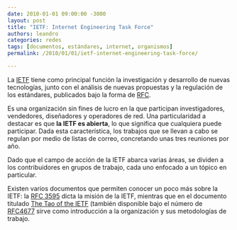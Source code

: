 ```yaml
---
date: 2010-01-01 09:00:00 -3000
layout: post
title: "IETF: Internet Engineering Task Force"
authors: leandro
categories: redes
tags: [documentos, estándares, internet, organismos]
permalink: /2010/01/01/ietf-internet-engineering-task-force/

---
```


La [IETF](http://www.ietf.org/) tiene como principal función la investigación y
desarrollo de nuevas tecnologías, junto con el análisis de nuevas propuestas y
la regulación de los estándares, publicados bajo la forma de
[RFC](/2009/07/12/¿que-es-una-rfc/). <!-- more -->

Es una organización sin fines de lucro en la que participan investigadores,
vendedores, diseñadores y operadores de red. Una particularidad a destacar es
que **la IETF es abierta**, lo que significa que cualquiera puede
participar. Dada esta característica, los trabajos que se llevan a cabo se
regulan por medio de listas de correo, concretando unas tres reuniones por año.

Dado que el campo de acción de la IETF abarca varias áreas, se dividen a los
contribuidores en grupos de trabajo, cada uno enfocado a un tópico en
particular.

Existen varios documentos que permiten conocer un poco más sobre la IETF: la
[RFC 3595](http://www.ietf.org/rfc/rfc3935.txt) dicta la misión de la IETF,
mientras que en el documento titulado
[The Tao of the IETF](http://www.ietf.org/tao.html) (también disponible bajo el
número de [RFC4677](http://www.ietf.org/rfc/rfc4677.txt) sirve como introducción
a la organización y sus metodologías de trabajo.
